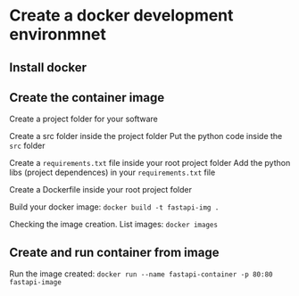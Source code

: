 # Create a docker development environmnet 

## Install docker


## Create the container image

Create a project folder for your software

Create a src folder inside the project folder
Put the python code inside the `src` folder

Create a `requirements.txt` file inside your root project folder
Add the python libs (project dependences) in your `requirements.txt` file

Create a Dockerfile inside your root project folder

Build your docker image:
`docker build -t fastapi-img .`

Checking the image creation. List images: 
`docker images`

## Create and run container from image

Run the image created: 
`docker run --name fastapi-container -p 80:80 fastapi-image`



